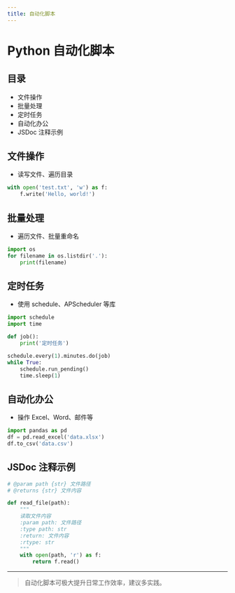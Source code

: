 ```yaml
---
title: 自动化脚本
---
```


# Python 自动化脚本

## 目录
- 文件操作
- 批量处理
- 定时任务
- 自动化办公
- JSDoc 注释示例

## 文件操作
- 读写文件、遍历目录
```python
with open('test.txt', 'w') as f:
    f.write('Hello, world!')
```

## 批量处理
- 遍历文件、批量重命名
```python
import os
for filename in os.listdir('.'):
    print(filename)
```

## 定时任务
- 使用 schedule、APScheduler 等库
```python
import schedule
import time

def job():
    print('定时任务')

schedule.every(1).minutes.do(job)
while True:
    schedule.run_pending()
    time.sleep(1)
```

## 自动化办公
- 操作 Excel、Word、邮件等
```python
import pandas as pd
df = pd.read_excel('data.xlsx')
df.to_csv('data.csv')
```

## JSDoc 注释示例
```python
# @param path {str} 文件路径
# @returns {str} 文件内容

def read_file(path):
    """
    读取文件内容
    :param path: 文件路径
    :type path: str
    :return: 文件内容
    :rtype: str
    """
    with open(path, 'r') as f:
        return f.read()
```

---

> 自动化脚本可极大提升日常工作效率，建议多实践。 